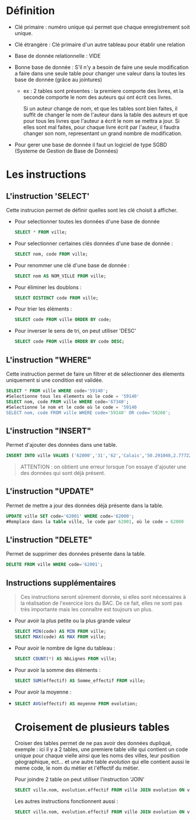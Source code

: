 # Définition

- Clé primaire : numéro unique qui permet que chaque enregistrement soit unique.

- Clé étrangère : Clé primaire d'un autre tableau pour établir une relation

- Base de donnée relationnelle : VIDE

- Bonne base de donnée : S'il n'y a besoin de faire une seule modification a faire dans une seule table pour changer une valeur dans la toutes les base de donnée (grâce au jointures)
  
  - ex : 2 tables sont présentes : la premiere comporte des livres, et la seconde comporte le nom des auteurs qui ont écrit ces livres.
    
    Si un auteur change de nom, et que les tables sont bien faites, il suffit de changer le nom de l'auteur dans la table des auteurs et que pour tous les livres que l'auteur a écrit le nom se mettra a jour.
    Si elles sont mal faites, pour chaque livre écrit par l'auteur, il faudra changer son nom, representant un grand nombre de modification.

- Pour gerer une base de donnée il faut un logiciel de type SGBD (Systeme de Gestion de Base de Données)

# Les instructions

## L'instruction 'SELECT'

Cette instrucion permet de définir quelles sont les clé choisit à afficher.

- Pour selectionner toutes les données d'une  base de donnée
  
  ```sql
  SELECT * FROM ville;
  ```

- Pour selectionner certaines clés données d'une base de donnée :
  
  ```sql
  SELECT nom, code FROM ville;
  ```

- Pour renommer une clé d'une base de donnée :
  
  ```sql
  SELECT nom AS NOM_VILLE FROM ville;
  ```

- Pour éliminer les doublons :
  
  ```sql
  SELECT DISTINCT code FROM ville;
  ```

- Pour trier les éléments :
  
  ```sql
  SELECT code FROM ville ORDER BY code;
  ```

- Pour inverser le sens de tri, on peut utiliser 'DESC'
  
  ```sql
  SELECT code FROM ville ORDER BY code DESC;
  ```

## L'instruction "WHERE"

Cette instruction permet de faire un filtrer et de sélectionner des élements uniquement si une condition est validée.

```sql
SELECT * FROM ville WHERE code='59140';
#Selectionne tous les élements où le code = '59140'
SELECT nom, code FROM ville WHERE code='67340';
#Selectionne le nom et le code où le code = '59140
SELECT nom, code FROM ville WHERE code='59140' OR code='59260';
```

## L'instruction "INSERT"

Permet d'ajouter des données dans une table.

```sql
INSERT INTO ville VALUES ('62000','31','62','Calais','50.291048,2.7772211');
```

> ATTENTION : on obtient une erreur lorsque l'on essaye d'ajouter une des données qui sont déjà présent.

## L'instruction "UPDATE"

Permet de mettre a jour des données déjà présente dans la table.

```sql
UPDATE ville SET code='62001' WHERE code='62000';
#Remplace dans la table ville, le code par 62001, où le code = 62000
```

## L'instruction "DELETE"

Permet de supprimer des données présente dans la table.

```sql
DELETE FROM ville WHERE code='62001';
```

## Instructions supplémentaires

> Ces instructions seront sûrement donnée, si elles sont nécessaires à la réalisation de l'exercice lors du BAC. De ce fait, elles ne sont pas très importante mais les connaître est toujours un plus.

- Pour avoir la plus petite ou la plus grande valeur
  
  ```sql
  SELECT MIN(code) AS MIN FROM ville;
  SELECT MAX(code) AS MAX FROM ville;
  ```

- Pour avoir le nombre de ligne du tableau :
  
  ```sql
  SELECT COUNT(*) AS NbLignes FROM ville;
  ```

- Pour avoir la somme des éléments :
  
  ```sql
  SELECT SUM(effectif) AS Somme_effectif FROM ville;
  ```

- Pour avoir la moyenne :

- ```sql
  SELECT AVG(effectif) AS moyenne FROM evolution;
  ```
  
  # Croisement de plusieurs tables
  
  Croiser des tables permet de ne pas avoir des données dupliqué, exemple : ici il y a 2 tables, une premiere table *ville* qui contient un code unique pour chaque vielle ainsi que les noms des villes, leur position géographique, ect... et une autre table *evolution* qui elle contient aussi le meme code, le nom du métier et l'éffectif du métier.
  
  Pour joindre 2 table on peut utiliser l'instruction 'JOIN'
  
  ```sql
  SELECT ville.nom, evolution.effectif FROM ville JOIN evolution ON ville.code = evolution.code;
  ```
  
  Les autres instructions fonctionnent aussi :
  
  ```sql
  SELECT ville.nom, evolution.effectif FROM ville JOIN evolution ON ville.code = evolution.code WHERE evolution.effectif > 2000 ORDER BY evolution.effectif;
  ```
